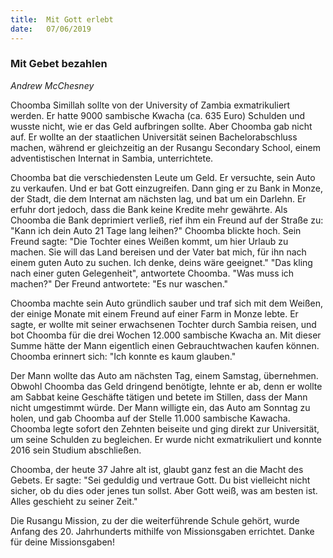 ```yaml
---
title:  Mit Gott erlebt
date:   07/06/2019
---
```


### Mit Gebet bezahlen

_Andrew McChesney_

Choomba Simillah sollte von der University of Zambia exmatrikuliert werden. Er hatte 9000 sambische Kwacha (ca. 635 Euro) Schulden und wusste nicht, wie er das Geld aufbringen sollte. Aber Choomba gab nicht auf. Er wollte an der staatlichen Universität seinen Bachelorabschluss machen, während er gleichzeitig an der Rusangu Secondary School, einem adventistischen Internat in Sambia, unterrichtete.

Choomba bat die verschiedensten Leute um Geld. Er versuchte, sein Auto zu verkaufen. Und er bat Gott einzugreifen. Dann ging er zu Bank in Monze, der Stadt, die dem Internat am nächsten lag, und bat um ein Darlehn. Er erfuhr dort jedoch, dass die Bank keine Kredite mehr gewährte. Als Choomba die Bank deprimiert verließ, rief ihm ein Freund auf der Straße zu: "Kann ich dein Auto 21 Tage lang leihen?" Choomba blickte hoch. Sein Freund sagte: "Die Tochter eines Weißen kommt, um hier Urlaub zu machen. Sie will das Land bereisen und der Vater bat mich, für ihn nach einem guten Auto zu suchen. Ich denke, deins wäre geeignet." "Das kling nach einer guten Gelegenheit", antwortete Choomba. "Was muss ich machen?" Der Freund antwortete: "Es nur waschen."

Choomba machte sein Auto gründlich sauber und traf sich mit dem Weißen, der einige Monate mit einem Freund auf einer Farm in Monze lebte. Er sagte, er wollte mit seiner erwachsenen Tochter durch Sambia reisen, und bot Choomba für die drei Wochen 12.000 sambische Kwacha an. Mit dieser Summe hätte der Mann eigentlich einen Gebrauchtwachen kaufen können. Choomba erinnert sich: "Ich konnte es kaum glauben."

Der Mann wollte das Auto am nächsten Tag, einem Samstag, übernehmen. Obwohl Choomba das Geld dringend benötigte, lehnte er ab, denn er wollte am Sabbat keine Geschäfte tätigen und betete im Stillen, dass der Mann nicht umgestimmt würde. Der Mann willigte ein, das Auto am Sonntag zu holen, und gab Choomba auf der Stelle 11.000 sambische Kawacha. Choomba legte sofort den Zehnten beiseite und ging direkt zur Universität, um seine Schulden zu begleichen. Er wurde nicht exmatrikuliert und konnte 2016 sein Studium abschließen.

Choomba, der heute 37 Jahre alt ist, glaubt ganz fest an die Macht des Gebets. Er sagte: "Sei geduldig und vertraue Gott. Du bist vielleicht nicht sicher, ob du dies oder jenes tun sollst. Aber Gott weiß, was am besten ist. Alles geschieht zu seiner Zeit."

Die Rusangu Mission, zu der die weiterführende Schule gehört, wurde Anfang des 20. Jahrhunderts mithilfe von Missionsgaben errichtet. Danke für deine Missionsgaben!
